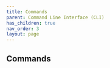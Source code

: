 ```yaml
---
title: Commands
parent: Command Line Interface (CLI)
has_children: true
nav_order: 3
layout: page
---
```


## Commands

